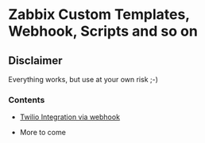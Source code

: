 # Zabbix Custom Templates, Webhook, Scripts and so on

## Disclaimer

Everything works, but use at your own risk ;-)

### Contents

- [Twilio Integration via webhook](https://github.com/Simone-Zabberoni/zabbix-customization/blob/master/Twilio/README.md)

- More to come
